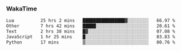 ### WakaTime

<!--START_SECTION:waka-->

```txt
Lua          25 hrs 2 mins   ████████████████▓░░░░░░░░   66.97 %
Other        7 hrs 42 mins   █████░░░░░░░░░░░░░░░░░░░░   20.61 %
Text         2 hrs 38 mins   █▓░░░░░░░░░░░░░░░░░░░░░░░   07.08 %
JavaScript   1 hr 25 mins    █░░░░░░░░░░░░░░░░░░░░░░░░   03.83 %
Python       17 mins         ▒░░░░░░░░░░░░░░░░░░░░░░░░   00.76 %
```

<!--END_SECTION:waka-->
